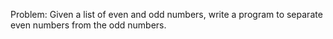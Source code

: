 Problem:
Given a list of even and odd numbers, write a program to 
separate even numbers from the odd numbers.